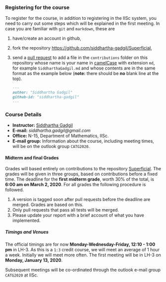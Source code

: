 ### Registering for the course

To register for the course, in addition to registering in the IISc system, you need to carry out some steps which will be explained in the first meeting. In case you are familiar with `git` and `markdown`, these are


1. have/create an account in github,
2. fork the repository https://github.com/siddhartha-gadgil/Superficial,
3. send a [pull request](https://help.github.com/en/github/collaborating-with-issues-and-pull-requests/about-pull-requests) to add a file in the `contributions` folder on this repository whose name is your name in [camelCase](https://en.wikipedia.org/wiki/Camel_case) with extension `md`, for example  `SiddharthaGadgil.md` and whose contents are in the same format as the example below (__note:__ there should be __no__  blank line at the top).

    ```markdown
    ---
    author: "Siddhartha Gadgil"
    github-id: "siddhartha-gadgil"
    ---
    ```

### Course Details
  
* __Instructor:__ [Siddhartha Gadgil](http://math.iisc.ac.in/~gadgil)
* __E-mail:__ _siddhartha.gadgil@gmail.com_
* __Office:__ N-15, Department of Mathematics, IISc.
* __E-mail group:__ Information about the course, including meeting times, will be on the outlook group `CATG2020`.

#### Midterm and final Grades

Grades will based entirely on contributions to the repository [Superficial](https://github.com/siddhartha-gadgil/Superficial). The grades will be given in three groups, based on contributions before a fixed time. The deadline for the __first midterm grade__, worth 30% of the total, is __6:00 am on March 2, 2020__. For all grades the following procedure is followed.

1. A version is tagged soon after pull requests before the deadline are merged. Grades are based on this.
2. Only pull requests that pass all tests will be merged.
3. Please update your report with a brief account of what you have implemented.

##### Timings and Venues

The official timings are for now __Monday-Wednesday-Friday, 12:10 - 1:00 pm__ in LH-3. As this is a `1:3` credit course, we will meet an average of 1 hour a week. Initially we will meet more often.
The first meeting will be in LH-3 on __Monday, January 13, 2020__.

Subsequent meetings will be co-ordinated through the outlook e-mail group `CATG2020` at IISc.
